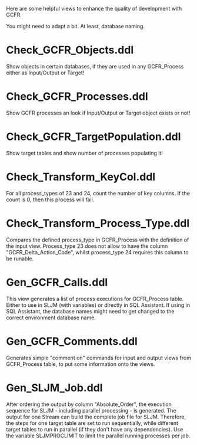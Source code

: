 Here are some helpful views to enhance the quality of development with GCFR.

You might need to adapt a bit. At least, database naming.


Check_GCFR_Objects.ddl
======================
Show objects in certain databases, if they are used in any GCFR_Process either as Input/Output or Target!

Check_GCFR_Processes.ddl
========================
Show GCFR processes an look if Input/Output or Target object exists or not!

Check_GCFR_TargetPopulation.ddl
===============================
Show target tables and show number of processes populating it!

Check_Transform_KeyCol.ddl
==========================
For all process_types of 23 and 24, count the number of key columns.
If the count is 0, then this process will fail.

Check_Transform_Process_Type.ddl
================================
Compares the defined process_type in GCFR_Process with the definition of the input view.
Process_type 23 does not allow to have the column "GCFR_Delta_Action_Code", whilst process_type 24 requires this column to be runable.

Gen_GCFR_Calls.ddl
==================
This view generates a list of process executions for GCFR_Process table. Either to use in SLJM (with variables) or directly in SQL Assistant.
If using in SQL Assistant, the database names might need to get changed to the correct environment database name.

Gen_GCFR_Comments.ddl
=====================
Generates simple "comment on" commands for input and output views from GCFR_Process table, to put some information onto the views.

Gen_SLJM_Job.ddl
================
After ordering the output by column "Absolute_Order", the execution sequence for SLJM - including parallel processing - is generated.
The output for one Stream can build the complete job file for SLJM. Therefore, the steps for one target table are set to run sequentially,
while different target tables to run in parallel (if they don't have any dependencies). Use the variable SLJMPROCLIMIT to limit the parallel
running processes per job.
